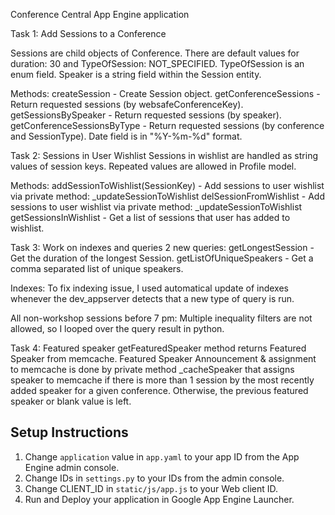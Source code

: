 Conference Central App Engine application

Task 1: Add Sessions to a Conference

Sessions are child objects of Conference. There are default values for duration: 30 and TypeOfSession: NOT_SPECIFIED. TypeOfSession is an enum field. Speaker is a string field within the Session entity.

Methods:
createSession - Create Session object.
getConferenceSessions - Return requested sessions (by websafeConferenceKey).
getSessionsBySpeaker - Return requested sessions (by speaker).
getConferenceSessionsByType - Return requested sessions (by conference and SessionType). Date field is in "%Y-%m-%d" format.


Task 2: Sessions in User Wishlist 
Sessions in wishlist are handled as string values of session keys. Repeated values are allowed in Profile model.

Methods:
addSessionToWishlist(SessionKey) - Add sessions to user wishlist via private method: _updateSessionToWishlist
delSessionFromWishlist - Add sessions to user wishlist via private method: _updateSessionToWishlist
getSessionsInWishlist - Get a list of sessions that user has added to wishlist.


Task 3: Work on indexes and queries
2 new queries:
getLongestSession - Get the duration of the longest Session.
getListOfUniqueSpeakers - Get a comma separated list of unique speakers.

Indexes:
To fix indexing issue, I used automatical update of indexes whenever the dev_appserver detects that a new type of query is run.

All non-workshop sessions before 7 pm:
Multiple inequality filters are not allowed, so I looped over the query result in python.


Task 4: Featured speaker
getFeaturedSpeaker method returns Featured Speaker from memcache. 
Featured Speaker Announcement & assignment to memcache is done by private method _cacheSpeaker that assigns speaker to memcache if there is more than 1 session by the most recently added speaker for a given conference. Otherwise, the previous featured speaker or blank value is left.


## Setup Instructions
1. Change `application` value in `app.yaml` to your app ID from the App Engine admin console.
2. Change IDs in `settings.py` to your IDs from the admin console.
3. Change CLIENT_ID in `static/js/app.js` to your Web client ID.
4. Run and Deploy your application in Google App Engine Launcher.

